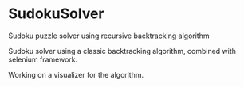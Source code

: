 # SudokuSolver
Sudoku puzzle solver using recursive backtracking algorithm

Sudoku solver using a classic backtracking algorithm, combined with selenium framework.

Working on a visualizer for the algorithm.
